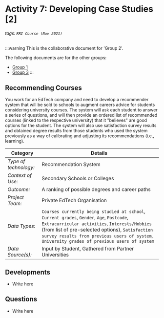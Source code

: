 # Activity 7: Developing Case Studies [2]
###### tags: `RRI Course (Nov 2021)`

:::warning
This is the collaborative document for 'Group 2'. 

The following documents are for the other groups:

- [Group 1](https://hackmd.io/@cburr/B1EYmvpLF)
- [Group 3](https://hackmd.io/@cburr/B1v1Vw6Lt)
:::

## Recommending Courses

You work for an EdTech company and need to develop a recommender system that will be sold to schools to augment careers advice for students considering university courses. The system will ask each student to answer a series of questions, and will then provide an ordered list of recommended courses (linked to the respective university) that it "believes" are good options for the student. The system will also use satisfaction survey results and obtained degree results from those students who used the system previously as a way of calibrating and adjusting its recommendations (i.e., learning).


| Category | Details |
| --- | --- |
|*Type of technology:*| Recommendation System|
|*Context of Use:*| Secondary Schools or Colleges|
|*Outcome:*| A ranking of possible degrees and career paths |
|*Project Team:*| Private EdTech Organisation|
|*Data Types:*| `Courses currently being studied at school`, `Current grades`, `Gender`, `Age`, `Postcode`, `Extracurricular activities`, `Interests/Hobbies` (from list of pre-selected options), `Satisfaction survey results from previous users of system`, `University grades of previous users of system`|
|*Data Source(s):*| Input by Student, Gathered from Partner Universities |

## Developments

- Write here

## Questions

- Write here

